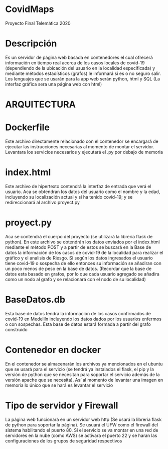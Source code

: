 # CovidMaps
Proyecto Final Telemática 2020
# Descripción
Es un servidor de página web basada en contenedores el cual ofrecerá información en tiempo real acerca de los casos locales de covid-19 (dependiendo de la ubicación del usuario en la localidad especificada) y mediante métodos estadísticos (grafos) le informará si es o no seguro salir. Los lenguajes que se usarán para la app web serán python, html y SQL (La interfaz gráfica sera una página web con html)
# ARQUITECTURA
   # Dockerfile
   Este archivo directamente relacionado con el contenedor se encargará de ejecutar las instrucciones necesarias al momento de montar el servidor. Levantara los servicios necesarios y ejecutará el .py por debajo de memoria
   # index.html
   Este archivo de hipertexto contendrá la interfaz de entrada que verá el usuario. Aca se obtendran los datos del usuario como el nombre y la edad, incluyendo su localización actual y si ha tenido covid-19; y se redireccionará al archivo proyect.py
   # proyect.py
   Aca se contendrá el cuerpo del proyecto (se utilizará la libreria flask de python). En este archivo se obtendrán los datos enviados por el index.html mediante el método POST y a partir de estos se buscará en la Base de datos la información de los casos de covid-19 de la localidad para realizar el gráfico y el analisis de Riesgo. Si según los datos ingresados el usuario tiene covid-19 o sospecha de ello entonces su información se añadiran con un poco menos de peso en la base de datos. (Recordar que la base de datos esta basado en grafos, por lo que cada usuario agregado se añadira como un nodo al grafo y se relacionará con el nodo de su localidad)
   # BaseDatos.db
   Esta base de datos tendrá la información de los casos confirmados de covid-19 en Medellín incluyendo los datos dados por los usuarios enfermos o con sospechas. Esta base de datos estará formada a partir del grafo construido
   # Contenedor en docker
   En el contenedor se almacenarán los archivos ya mencionados en el ubuntu que se usará para el servicio (se tendrá ya instalados el      flask, el pip y la versión de python que se necesitan para soportar el servicio además de la versión apache que se necesita). Así al    momento de levantar una imagen en memoría lo único que se hará es levantar el servicio 
   # Tipo de servidor y Firewall
   La página web funcionará en un servidor web http (Se usará la libreria flask de python para soportar la página). Se usuará el UFW como el firewall del sistema habilitando el puerto 80. Si el servicio se va montar en una red de servidores en la nube (como AWS) se activara el puerto 22 y se haran las configuraciones de los grupos de seguridad respectivos
   

